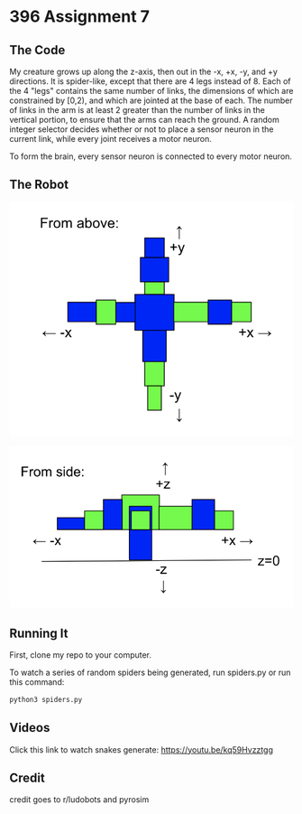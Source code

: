 # 396 Assignment 7

## The Code

My creature grows up along the z-axis, then out in the -x, +x, -y, and +y directions. It is spider-like, except that there are 4 legs instead of 8. Each of the 4 "legs" contains the same number of links, the dimensions of which are constrained by [0,2), and which are jointed at the base of each. The number of links in the arm is at least 2 greater than the number of links in the vertical portion, to ensure that the arms can reach the ground. A random integer selector decides whether or not to place a sensor neuron in the current link, while every joint receives a motor neuron.

To form the brain, every sensor neuron is connected to every motor neuron. 

## The Robot

![alt text](https://github.com/juliagangi/mybots/blob/3DCreature/above.png?raw=true)

![alt text](https://github.com/juliagangi/mybots/blob/3DCreature/below.png?raw=true)

## Running It

First, clone my repo to your computer.

To watch a series of random spiders being generated, run spiders.py or run this command:

```bash
python3 spiders.py
```

## Videos

Click this link to watch snakes generate: <https://youtu.be/kq59Hvzztgg>

## Credit

credit goes to r/ludobots and pyrosim

